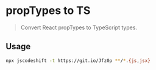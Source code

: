 # propTypes to TS

> Convert React propTypes to TypeScript types.

## Usage

```sh
npx jscodeshift -t https://git.io/Jfz0p **/*.{js,jsx}
```

